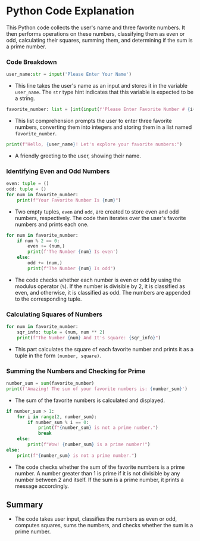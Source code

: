 # Python Code Explanation

This Python code collects the user's name and three favorite numbers. It then performs operations on these numbers, classifying them as even or odd, calculating their squares, summing them, and determining if the sum is a prime number.

### Code Breakdown

```python
user_name:str = input('Please Enter Your Name')
```

- This line takes the user's name as an input and stores it in the variable `user_name`. The `str` type hint indicates that this variable is expected to be a string.

```python
favorite_number: list = [int(input(f'Please Enter Favorite Number # {i+1}')) for i in range(3)]
```

- This list comprehension prompts the user to enter three favorite numbers, converting them into integers and storing them in a list named `favorite_number`.

```python
print(f"Hello, {user_name}! Let's explore your favorite numbers:")
```

- A friendly greeting to the user, showing their name.

### Identifying Even and Odd Numbers

```python
even: tuple = ()
odd: tuple = ()
for num in favorite_number:
    print(f"Your Favorite Number Is {num}")
```

- Two empty tuples, `even` and `odd`, are created to store even and odd numbers, respectively. The code then iterates over the user's favorite numbers and prints each one.

```python
for num in favorite_number:
    if num % 2 == 0:
        even += (num,)
        print(f'The Number {num} Is even')
    else:
        odd += (num,)
        print(f"The Number {num} Is odd")
```

- The code checks whether each number is even or odd by using the modulus operator (`%`). If the number is divisible by 2, it is classified as even, and otherwise, it is classified as odd. The numbers are appended to the corresponding tuple.

### Calculating Squares of Numbers

```python
for num in favorite_number:
    sqr_info: tuple = (num, num ** 2)
    print(f"The Number {num} And It's square: {sqr_info}")
```

- This part calculates the square of each favorite number and prints it as a tuple in the form `(number, square)`.

### Summing the Numbers and Checking for Prime

```python
number_sum = sum(favorite_number)
print(f'Amazing! The sum of your favorite numbers is: {number_sum}')
```

- The sum of the favorite numbers is calculated and displayed.

```python
if number_sum > 1:
    for i in range(2, number_sum):
        if number_sum % i == 0:
            print(f"{number_sum} is not a prime number.")
            break
    else:
        print(f"Wow! {number_sum} is a prime number!")
else:
    print(f"{number_sum} is not a prime number.")
```

- The code checks whether the sum of the favorite numbers is a prime number. A number greater than 1 is prime if it is not divisible by any number between 2 and itself. If the sum is a prime number, it prints a message accordingly.

## Summary

- The code takes user input, classifies the numbers as even or odd, computes squares, sums the numbers, and checks whether the sum is a prime number.
